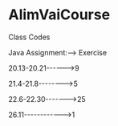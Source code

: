 # AlimVaiCourse

Class Codes 


Java Assignment:-->
Exercise

20.13-20.21------>9

21.4-21.8-------->5

22.6-22.30------->25

26.11------------>1

